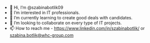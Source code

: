 - 👋 Hi, I’m @szabinabotlik09
- 👀 I’m interested in IT professionals.
- 🌱 I’m currently learning to create good deals with candidates.
- 💞️ I’m looking to collaborate on every type of IT projects.
- 📫 How to reach me - https://www.linkedin.com/in/szabinabotlik/ or szabina.botlik@whc-group.com

<!---
szabinabotlik09/szabinabotlik09 is a ✨ special ✨ repository because its `README.md` (this file) appears on your GitHub profile.
You can click the Preview link to take a look at your changes.
--->
